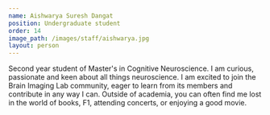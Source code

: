 ```yaml
---
name: Aishwarya Suresh Dangat
position: Undergraduate student
order: 14
image_path: /images/staff/aishwarya.jpg
layout: person
---
```

Second year student of Master's in Cognitive Neuroscience. I am curious, passionate and keen about all things neuroscience. I am excited to join the Brain Imaging Lab community, eager to learn from its members and contribute in any way I can. Outside of academia, you can often find me lost in the world of books, F1,  attending concerts, or enjoying a good movie.
